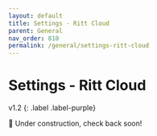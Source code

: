 ```yaml
---
layout: default
title: Settings - Ritt Cloud
parent: General
nav_order: 810
permalink: /general/settings-ritt-cloud
---
```


# Settings - Ritt Cloud
v1.2
{: .label .label-purple}

🚧 Under construction, check back soon!